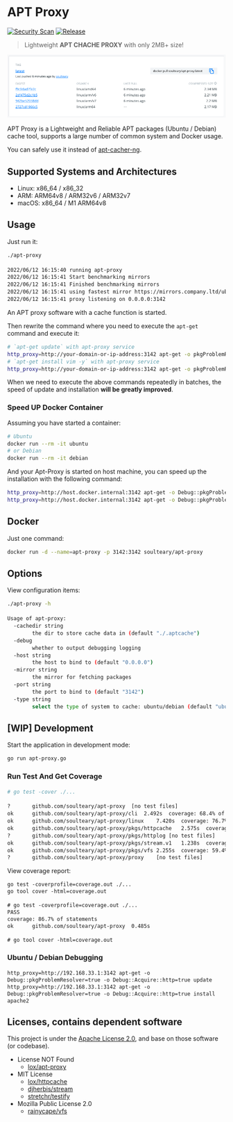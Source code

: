 # APT Proxy

[![Security Scan](https://github.com/soulteary/apt-proxy/actions/workflows/scan.yml/badge.svg)](https://github.com/soulteary/apt-proxy/actions/workflows/scan.yml) [![Release](https://github.com/soulteary/apt-proxy/actions/workflows/release.yaml/badge.svg)](https://github.com/soulteary/apt-proxy/actions/workflows/release.yaml)


> Lightweight **APT CHACHE PROXY** with only 2MB+ size!

<img src="screenshot/dockerhub.png" width="600"/>

APT Proxy is a Lightweight and Reliable APT packages (Ubuntu / Debian) cache tool, supports a large number of common system and Docker usage.

You can safely use it instead of [apt-cacher-ng](https://www.unix-ag.uni-kl.de/~bloch/acng/).

## Supported Systems and Architectures

- Linux: x86_64 / x86_32
- ARM: ARM64v8 / ARM32v6 / ARM32v7
- macOS: x86_64 / M1 ARM64v8

## Usage

Just run it:

```bash
./apt-proxy

2022/06/12 16:15:40 running apt-proxy
2022/06/12 16:15:41 Start benchmarking mirrors
2022/06/12 16:15:41 Finished benchmarking mirrors
2022/06/12 16:15:41 using fastest mirror https://mirrors.company.ltd/ubuntu/
2022/06/12 16:15:41 proxy listening on 0.0.0.0:3142
```

An APT proxy software with a cache function is started.

Then rewrite the command where you need to execute the `apt-get` command and execute it:

```bash
# `apt-get update` with apt-proxy service
http_proxy=http://your-domain-or-ip-address:3142 apt-get -o pkgProblemResolver=true -o Acquire::http=true update 
# `apt-get install vim -y` with apt-proxy service
http_proxy=http://your-domain-or-ip-address:3142 apt-get -o pkgProblemResolver=true -o Acquire::http=true install vim -y
```

When we need to execute the above commands repeatedly in batches, the speed of update and installation **will be greatly improved**.

### Speed UP Docker Container

Assuming you have started a container:

```bash
# Ubuntu
docker run --rm -it ubuntu
# or Debian
docker run --rm -it debian
```

And your Apt-Proxy is started on host machine, you can speed up the installation with the following command:

```bash
http_proxy=http://host.docker.internal:3142 apt-get -o Debug::pkgProblemResolver=true -o Debug::Acquire::http=true update && \
http_proxy=http://host.docker.internal:3142 apt-get -o Debug::pkgProblemResolver=true -o Debug::Acquire::http=true install vim -y
```

## Docker

Just one command:

```bash
docker run -d --name=apt-proxy -p 3142:3142 soulteary/apt-proxy
```

## Options

View configuration items:

```bash
./apt-proxy -h

Usage of apt-proxy:
  -cachedir string
    	the dir to store cache data in (default "./.aptcache")
  -debug
    	whether to output debugging logging
  -host string
    	the host to bind to (default "0.0.0.0")
  -mirror string
    	the mirror for fetching packages
  -port string
    	the port to bind to (default "3142")
  -type string
    	select the type of system to cache: ubuntu/debian (default "ubuntu")
```

## [WIP] Development

Start the application in development mode:

```bash
go run apt-proxy.go
```

### Run Test And Get Coverage

```bash
# go test -cover ./...

?   	github.com/soulteary/apt-proxy	[no test files]
ok  	github.com/soulteary/apt-proxy/cli	2.492s	coverage: 68.4% of statements
ok  	github.com/soulteary/apt-proxy/linux	7.420s	coverage: 76.7% of statements
ok  	github.com/soulteary/apt-proxy/pkgs/httpcache	2.575s	coverage: 82.7% of statements
?   	github.com/soulteary/apt-proxy/pkgs/httplog	[no test files]
ok  	github.com/soulteary/apt-proxy/pkgs/stream.v1	1.238s	coverage: 100.0% of statements
ok  	github.com/soulteary/apt-proxy/pkgs/vfs	2.255s	coverage: 59.4% of statements
?   	github.com/soulteary/apt-proxy/proxy	[no test files]
```

View coverage report:

```
go test -coverprofile=coverage.out ./...
go tool cover -html=coverage.out

# go test -coverprofile=coverage.out ./...
PASS
coverage: 86.7% of statements
ok  	github.com/soulteary/apt-proxy	0.485s

# go tool cover -html=coverage.out
```

### Ubuntu / Debian Debugging

```
http_proxy=http://192.168.33.1:3142 apt-get -o Debug::pkgProblemResolver=true -o Debug::Acquire::http=true update
http_proxy=http://192.168.33.1:3142 apt-get -o Debug::pkgProblemResolver=true -o Debug::Acquire::http=true install apache2
```

## Licenses, contains dependent software

This project is under the [Apache License 2.0](https://github.com/soulteary/apt-proxy/blob/master/LICENSE), and base on those software (or codebase).

- License NOT Found
    - [lox/apt-proxy](https://github.com/lox/apt-proxy#readme)
- MIT License
    - [lox/httpcache](https://github.com/lox/httpcache/blob/master/LICENSE)
    - [djherbis/stream](https://github.com/djherbis/stream/blob/master/LICENSE)
    - [stretchr/testify](https://github.com/stretchr/testify/blob/master/LICENSE)
- Mozilla Public License 2.0
    - [rainycape/vfs](https://github.com/rainycape/vfs/blob/master/LICENSE)
